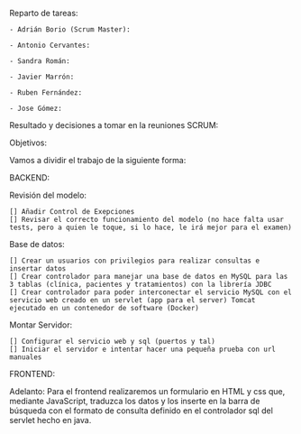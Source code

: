 Reparto de tareas:

    - Adrián Borio (Scrum Master):

    - Antonio Cervantes:

    - Sandra Román:

    - Javier Marrón:

    - Ruben Fernández:

    - Jose Gómez:

Resultado y decisiones a tomar en la reuniones SCRUM:


Objetivos:


Vamos a dividir el trabajo de la siguiente forma:

BACKEND:

Revisión del modelo:

    [] Añadir Control de Exepciones
    [] Revisar el correcto funcionamiento del modelo (no hace falta usar tests, pero a quien le toque, si lo hace, le irá mejor para el examen)

Base de datos:

    [] Crear un usuarios con privilegios para realizar consultas e insertar datos
    [] Crear controlador para manejar una base de datos en MySQL para las 3 tablas (clínica, pacientes y tratamientos) con la librería JDBC
    [] Crear controlador para poder interconectar el servicio MySQL con el servicio web creado en un servlet (app para el server) Tomcat ejecutado en un contenedor de software (Docker)

Montar Servidor:

    [] Configurar el servicio web y sql (puertos y tal)
    [] Iniciar el servidor e intentar hacer una pequeña prueba con url manuales


FRONTEND:

Adelanto: Para el frontend realizaremos un formulario en HTML y css que, mediante JavaScript, traduzca los datos y los inserte en la barra de búsqueda con el formato de consulta definido en el controlador sql del servlet hecho en java.